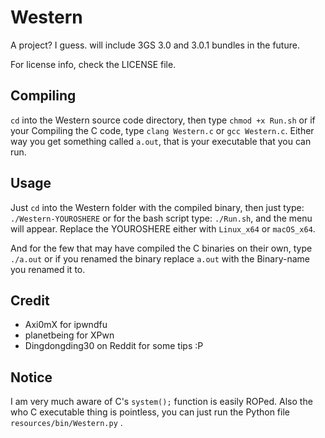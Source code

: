 # Western
A project? I guess. will include 3GS 3.0 and 3.0.1 bundles in the future.

For license info, check the LICENSE file.

## Compiling

`cd` into the Western source code directory, then type `chmod +x Run.sh`
or if your Compiling the C code, type `clang Western.c` or `gcc Western.c`. Either way you get something called `a.out`, that is your executable that you can run.


## Usage

Just `cd` into the Western folder with the compiled binary, then just type:  `./Western-YOUROSHERE` or for the bash script type:  `./Run.sh`, and the menu will appear. Replace the YOUROSHERE either with `Linux_x64` or `macOS_x64`.

And for the few that may have compiled the C binaries on their own, type `./a.out` or if you renamed the binary replace `a.out` with the Binary-name you renamed it to.

## Credit

* Axi0mX for ipwndfu
* planetbeing for XPwn
* Dingdongding30 on Reddit for some tips :P

## Notice

I am very much aware of C's `system();` function is easily ROPed. Also the who C executable thing is pointless, you can just run the Python file  `resources/bin/Western.py` .

